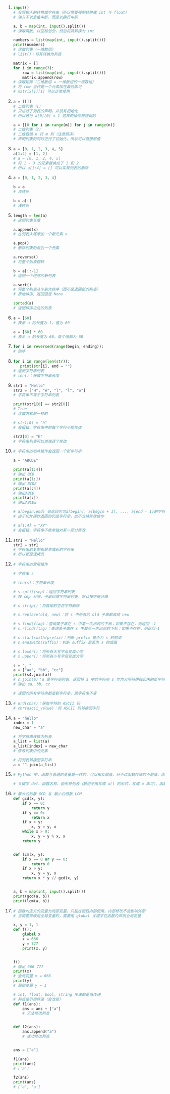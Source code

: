 1. ```python
   input()
   # 会将输入的转换成字符串（所以需要强制转换成 int 与 float）
   # 输入不以空格中断，而是以换行中断
   
   a, b = map(int, input().split())
   # 读取两数，以空格划分，然后将其转换为 int
   
   numbers = list(map(int, input().split()))
   print(numbers) 
   # 读取列表（一维数组）
   # list()：将其转换为列表
   
   matrix = []
   for i in range(3):
       row = list(map(int, input().split()))
       matrix.append(row)
   # 读取矩阵（二维数组 = 一维数组的一维数组）
   # 将 row 当作是一个元素加在最后即可
   # matrix[1][1] 可以正常使用
   ```

2. ```python
   a = [[]]
   # 二维列表（1）
   # 只进行了列表的声明，并没有初始化
   # 所以进行 a[0][0] = 1 这样的操作是错误的
   
   a = [[0 for i in range(m)] for j in range(n)]
   # 二维列表（2）
   # 二维数组 n 行 m 列（注意顺序）
   # 声明列表的同时进行了初始化，所以可以直接赋值
   ```

3. ```python
   a = [0, 1, 2, 3, 4, 5]
   a[1:4] = [1, 2]
   # a = [0, 1, 2, 4, 5]
   # 将 1 ~ 3 的元素替换成了 1 和 2
   # 所以 a[1:4] = [] 可以实现列表的删除
   ```

4. ```python
   a = [0, 1, 2, 3, 4]
   
   b = a
   # 深拷贝
   
   b = a[:]
   # 浅拷贝
   ```

5. ```python
   length = len(a) 
   # 返回列表长度
   
   a.append(x) 
   # 在列表末尾添加一个新元素 x
   
   a.pop() 
   # 删除列表的最后一个元素
   
   a.reverse() 
   # 将整个列表翻转
   
   b = a[::-1]
   # 返回一个逆序的新列表
   
   a.sort() 
   # 将整个列表从小到大排序（而不是返回新的列表）
   # 原地排序，返回值是 None
   
   sorted(a)
   # 返回排序之后的列表
   ```
   
6. ```python
   a = [60]
   # 表示 a 的长度为 1，值为 60
   
   a = [60] * 60
   # 表示 a 的长度为 60，每个值都为 60
   ```

7. ```python
   for i in reversed(range(begin, ending)):
   # 倒序
   ```

9. ```python
   for i in range(len(str)):
      print(str[i], end = "")
   # 遍历字符串列表
   # len()：获取字符串长度
   ```
   
9. ```python
   str1 = "Hello"
   str2 = ["H", "e", "l", "l", "o"]
   # 字符串不等于字符串列表
   
   print(str1[0] == str2[0])
   # True
   # 读取方式是一样的
   
   # str1[0] = "h"
   # 会报错，字符串中的每个字符不能修改
   
   str2[0] = "h"
   # 字符串列表可以单独逐个修改
   ```

10. ```python
    # 字符串的切片操作会返回一个新字符串
    
    a = "ABCDE"
    
    print(a[1:4])
    # 输出 BCD
    print(a[1:])
    # 输出 BCDE
    print(a[:4])
    # 输出ABCD
    print(a[:])
    # 输出ABCDE
    
    # a[begin:end] 会返回包含a[begin], a[begin + 1], ..., a[end - 1]的字符串
    # 由于切片操作返回的仍是字符串，故不支持修改操作
    
    # a[1:4] = "XY"
    # 会报错，字符串不能单独对某一部分修改
    ```

11. ```python
    str1 = "Hello"
    str2 = str1
    # 字符串的复制都是生成新的字符串
    # 所以都是浅拷贝
    ```
    
12. ```python
    # 字符串的常用操作
    
    # 字符串 s
    
    # len(s)：字符串长度
    
    # s.split(sep)：返回字符串列表
    # 按 sep 分隔，子串组成字符串列表，默认按空格分隔
    
    # s.strip()：将首尾的空白字符删除
    
    # s.replace(old, new)：将 s 中所有的 old 子串都改成 new
    
    # s.find(flag)：查询某子串在 s 中第一次出现的下标；如果不存在，则返回 -1
    # s.rfind(flag)：查询某子串在 s 中最后一次出现的下标；如果不存在，则返回-1
    
    # s.startswith(prefix)：判断 prefix 是否为 s 的前缀
    # s.endswith(suffix)：判断 suffix 是否为 s 的后缀
    
    # s.lower()：将所有大写字母变成小写
    # s.upper()：将所有小写字母变成大写
    
    s = ", "
    a = ["aa", "bb", "cc"]
    print(s4.join(a))
    # s.join(a)：a 是字符串列表，返回将 a 中的字符用 s 作为分隔符拼接起来的新字符串
    # 输出 aa, bb, cc
    
    # 返回的所有字符串都是新字符串，原字符串不变
    ```

13. ```python
    # ord(char)：获取字符的 ASCII 码
    # chr(ascii_value)：将 ASCII 码转换回字符
    ```

14. ```python
    a = "hello"
    index = 1
    new_char = "a"
    
    # 将字符串转换为列表
    a_list = list(a)
    a_list[index] = new_char
    # 修改列表中的元素
    
    # 将列表转换回字符串
    a = "".join(a_list)
    ```

15. ```python
    # Python 中，函数与普通的变量是一样的，可以相互赋值，只不过函数存储的不是值，而是一段逻辑
    
    # 关键字 def、函数名称、由形参列表（数组不用写成 a[] 的形式，写成 a 即可）、函数体以及返回值
    ```

16. ```python
    # 最大公约数 GCD 与 最小公倍数 LCM
    def gcd(x, y):
        if x == 0:
            return y
        if y == 0:
            return x
        if x > y:
            x, y = y, x
        while x > 0:
            x, y = y % x, x
        return y
    
    
    def lcm(x, y):
        if x == 0 or y == 0:
            return 0
        if x > y:
            x, y = y, x
        return x * y // gcd(x, y)
    
    
    a, b = map(int, input().split())
    print(gcd(a, b))
    print(lcm(a, b))
    ```

17. ```python
    # 函数内定义的变量为局部变量，只能在函数内部使用，内部修改不会影响外部
    # 当需要修改用全局变量时，需要用 global 关键字在函数内声明全局变量
    
    x, y = 1, 1
    def f():
        global x
        x = 666
        y = 777
        print(x, y)
    
    
    f()
    # 输出 666 777
    print(x)
    # 全局变量 x = 666
    print(y)  
    # 局部变量 y = 1
    
    # int, float, bool, string 传递都是值传递
    # 列表是引用传递（会改变）
    def f1(ans):
        ans = ans + ["a"]
        # 无法修改列表
    
    
    def f2(ans):
        ans.append("a")
        # 成功修改列表
    
    
    ans = ["a"]
    
    f1(ans)
    print(ans)
    # ['a']
    
    f2(ans)
    print(ans)
    # ['a', 'a']
    ```
